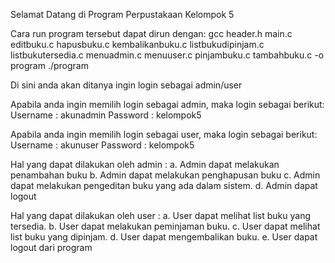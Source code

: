 Selamat Datang di Program Perpustakaan Kelompok 5

Cara run program tersebut dapat dirun dengan:
gcc header.h main.c editbuku.c hapusbuku.c kembalikanbuku.c listbukudipinjam.c listbukutersedia.c menuadmin.c menuuser.c pinjambuku.c tambahbuku.c -o program
./program

Di sini anda akan ditanya ingin login sebagai admin/user

Apabila anda ingin memilih login sebagai admin, maka login sebagai berikut:
Username : akunadmin
Password : kelompok5

Apabila anda ingin memilih login sebagai user, maka login sebagai berikut:
Username : akunuser
Password : kelompok5

Hal yang dapat dilakukan oleh admin :
a. Admin dapat melakukan penambahan buku 
b. Admin dapat melakukan penghapusan buku
c. Admin dapat melakukan pengeditan buku yang ada dalam sistem.
d. Admin dapat logout

Hal yang dapat dilakukan oleh user :
a. User dapat melihat list buku yang tersedia.
b. User dapat melakukan peminjaman buku.
c. User dapat melihat list buku yang dipinjam.
d. User dapat mengembalikan buku.
e. User dapat logout dari program
